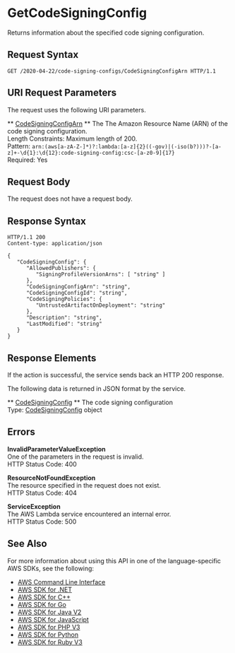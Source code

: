 # GetCodeSigningConfig<a name="API_GetCodeSigningConfig"></a>

Returns information about the specified code signing configuration\.

## Request Syntax<a name="API_GetCodeSigningConfig_RequestSyntax"></a>

```
GET /2020-04-22/code-signing-configs/CodeSigningConfigArn HTTP/1.1
```

## URI Request Parameters<a name="API_GetCodeSigningConfig_RequestParameters"></a>

The request uses the following URI parameters\.

 ** [CodeSigningConfigArn](#API_GetCodeSigningConfig_RequestSyntax) **   <a name="SSS-GetCodeSigningConfig-request-CodeSigningConfigArn"></a>
The The Amazon Resource Name \(ARN\) of the code signing configuration\.   
Length Constraints: Maximum length of 200\.  
Pattern: `arn:(aws[a-zA-Z-]*)?:lambda:[a-z]{2}((-gov)|(-iso(b?)))?-[a-z]+-\d{1}:\d{12}:code-signing-config:csc-[a-z0-9]{17}`   
Required: Yes

## Request Body<a name="API_GetCodeSigningConfig_RequestBody"></a>

The request does not have a request body\.

## Response Syntax<a name="API_GetCodeSigningConfig_ResponseSyntax"></a>

```
HTTP/1.1 200
Content-type: application/json

{
   "CodeSigningConfig": { 
      "AllowedPublishers": { 
         "SigningProfileVersionArns": [ "string" ]
      },
      "CodeSigningConfigArn": "string",
      "CodeSigningConfigId": "string",
      "CodeSigningPolicies": { 
         "UntrustedArtifactOnDeployment": "string"
      },
      "Description": "string",
      "LastModified": "string"
   }
}
```

## Response Elements<a name="API_GetCodeSigningConfig_ResponseElements"></a>

If the action is successful, the service sends back an HTTP 200 response\.

The following data is returned in JSON format by the service\.

 ** [CodeSigningConfig](#API_GetCodeSigningConfig_ResponseSyntax) **   <a name="SSS-GetCodeSigningConfig-response-CodeSigningConfig"></a>
The code signing configuration  
Type: [CodeSigningConfig](API_CodeSigningConfig.md) object

## Errors<a name="API_GetCodeSigningConfig_Errors"></a>

 **InvalidParameterValueException**   
One of the parameters in the request is invalid\.  
HTTP Status Code: 400

 **ResourceNotFoundException**   
The resource specified in the request does not exist\.  
HTTP Status Code: 404

 **ServiceException**   
The AWS Lambda service encountered an internal error\.  
HTTP Status Code: 500

## See Also<a name="API_GetCodeSigningConfig_SeeAlso"></a>

For more information about using this API in one of the language\-specific AWS SDKs, see the following:
+  [ AWS Command Line Interface](https://docs.aws.amazon.com/goto/aws-cli/lambda-2015-03-31/GetCodeSigningConfig) 
+  [ AWS SDK for \.NET](https://docs.aws.amazon.com/goto/DotNetSDKV3/lambda-2015-03-31/GetCodeSigningConfig) 
+  [ AWS SDK for C\+\+](https://docs.aws.amazon.com/goto/SdkForCpp/lambda-2015-03-31/GetCodeSigningConfig) 
+  [ AWS SDK for Go](https://docs.aws.amazon.com/goto/SdkForGoV1/lambda-2015-03-31/GetCodeSigningConfig) 
+  [ AWS SDK for Java V2](https://docs.aws.amazon.com/goto/SdkForJavaV2/lambda-2015-03-31/GetCodeSigningConfig) 
+  [ AWS SDK for JavaScript](https://docs.aws.amazon.com/goto/AWSJavaScriptSDK/lambda-2015-03-31/GetCodeSigningConfig) 
+  [ AWS SDK for PHP V3](https://docs.aws.amazon.com/goto/SdkForPHPV3/lambda-2015-03-31/GetCodeSigningConfig) 
+  [ AWS SDK for Python](https://docs.aws.amazon.com/goto/boto3/lambda-2015-03-31/GetCodeSigningConfig) 
+  [ AWS SDK for Ruby V3](https://docs.aws.amazon.com/goto/SdkForRubyV3/lambda-2015-03-31/GetCodeSigningConfig) 